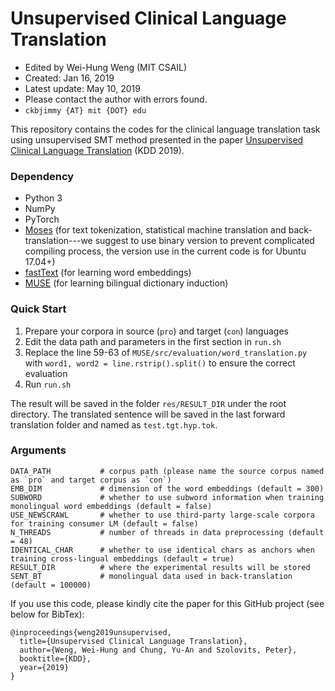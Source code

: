 # Unsupervised Clinical Language Translation

- Edited by Wei-Hung Weng (MIT CSAIL)
- Created: Jan 16, 2019
- Latest update: May 10, 2019
- Please contact the author with errors found.
- `ckbjimmy {AT} mit {DOT} edu`

This repository contains the codes for the clinical language translation task using unsupervised SMT method presented in the paper [Unsupervised Clinical Language Translation](https://arxiv.org/abs/1902.01177) (KDD 2019).

### Dependency
- Python 3
- NumPy
- PyTorch
- [Moses](http://www.statmt.org/moses/?n=moses.releases) (for text tokenization, statistical machine translation and back-translation---we suggest to use binary version to prevent complicated compiling process, the version use in the current code is for Ubuntu 17.04+)
- [fastText](https://github.com/facebookresearch/fastText) (for learning word embeddings)
- [MUSE](https://github.com/facebookresearch/muse) (for learning bilingual dictionary induction)

### Quick Start
1. Prepare your corpora in source (`pro`) and target (`con`) languages
2. Edit the data path and parameters in the first section in `run.sh`
3. Replace the line 59-63 of `MUSE/src/evaluation/word_translation.py` with `word1, word2 = line.rstrip().split()` to ensure the correct evaluation
4. Run `run.sh`

The result will be saved in the folder `res/RESULT_DIR` under the root directory. The translated sentence will be saved in the last forward translation folder and named as `test.tgt.hyp.tok`.

### Arguments
```
DATA_PATH           # corpus path (please name the source corpus named as `pro` and target corpus as `con`)
EMB_DIM             # dimension of the word embeddings (default = 300)
SUBWORD             # whether to use subword information when training monolingual word embeddings (default = false)
USE_NEWSCRAWL       # whether to use third-party large-scale corpora for training consumer LM (default = false)
N_THREADS           # number of threads in data preprocessing (default = 48)
IDENTICAL_CHAR      # whether to use identical chars as anchors when training cross-lingual embeddings (default = true)
RESULT_DIR          # where the experimental results will be stored
SENT_BT             # monolingual data used in back-translation (default = 100000)
```

If you use this code, please kindly cite the paper for this GitHub project (see below for BibTex):

```
@inproceedings{weng2019unsupervised,
  title={Unsupervised Clinical Language Translation},
  author={Weng, Wei-Hung and Chung, Yu-An and Szolovits, Peter},
  booktitle={KDD},
  year={2019}
}
```
